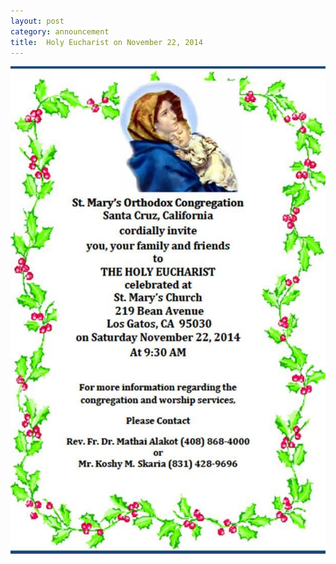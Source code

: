 ```yaml
---
layout: post
category: announcement
title:  Holy Eucharist on November 22, 2014
---
```


<p><img src="assets/images/2014-11-22.jpg" alt="Holy Eucharist" /></p>

